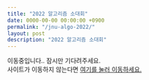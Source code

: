 ```yaml
---
title: "2022 알고리즘 소대회"
date: 0000-00-00 00:00:00 +0900
permalink: "/jnu-algo-2022/"
layout: post
description: "2022 알고리즘 소대회"
---
```


이동중입니다.. 잠시만 기다려주세요.  
사이트가 이동하지 않는다면 <a href="https://discord.gg/hnjBkG6t">여기를 눌러 이동하세요.</a>  

<script type="text/javascript">
window.location.href = 'https://discord.gg/hnjBkG6t';
</script>